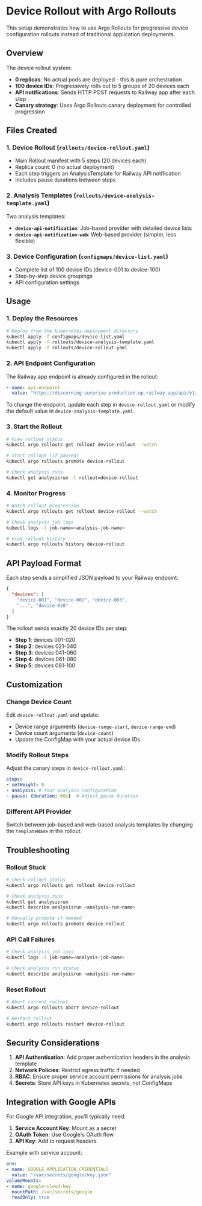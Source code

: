 # Device Rollout with Argo Rollouts

This setup demonstrates how to use Argo Rollouts for progressive device configuration rollouts instead of traditional application deployments.

## Overview

The device rollout system:
- **0 replicas**: No actual pods are deployed - this is pure orchestration
- **100 device IDs**: Progressively rolls out to 5 groups of 20 devices each
- **API notifications**: Sends HTTP POST requests to Railway app after each step
- **Canary strategy**: Uses Argo Rollouts canary deployment for controlled progression

## Files Created

### 1. Device Rollout (`rollouts/device-rollout.yaml`)
- Main Rollout manifest with 5 steps (20 devices each)
- Replica count: 0 (no actual deployment)
- Each step triggers an AnalysisTemplate for Railway API notification
- Includes pause durations between steps

### 2. Analysis Templates (`rollouts/device-analysis-template.yaml`)
Two analysis templates:
- **`device-api-notification`**: Job-based provider with detailed device lists
- **`device-api-notification-web`**: Web-based provider (simpler, less flexible)

### 3. Device Configuration (`configmaps/device-list.yaml`)
- Complete list of 100 device IDs (device-001 to device-100)
- Step-by-step device groupings
- API configuration settings

## Usage

### 1. Deploy the Resources
```bash
# Deploy from the kubernetes-deployment directory
kubectl apply -f configmaps/device-list.yaml
kubectl apply -f rollouts/device-analysis-template.yaml
kubectl apply -f rollouts/device-rollout.yaml
```

### 2. API Endpoint Configuration
The Railway app endpoint is already configured in the rollout:

```yaml
- name: api-endpoint
  value: "https://discerning-surprise-production.up.railway.app/api/v1/start-config-update-on-devices"
```

To change the endpoint, update each step in `device-rollout.yaml` or modify the default value in `device-analysis-template.yaml`.

### 3. Start the Rollout
```bash
# View rollout status
kubectl argo rollouts get rollout device-rollout --watch

# Start rollout (if paused)
kubectl argo rollouts promote device-rollout

# Check analysis runs
kubectl get analysisrun -l rollout=device-rollout
```

### 4. Monitor Progress
```bash
# Watch rollout progression
kubectl argo rollouts get rollout device-rollout --watch

# Check analysis job logs
kubectl logs -l job-name=<analysis-job-name>

# View rollout history
kubectl argo rollouts history device-rollout
```

## API Payload Format

Each step sends a simplified JSON payload to your Railway endpoint:

```json
{
  "devices": [
    "device-001", "device-002", "device-003", 
    "...", "device-020"
  ]
}
```

The rollout sends exactly 20 device IDs per step:
- **Step 1**: devices 001-020
- **Step 2**: devices 021-040  
- **Step 3**: devices 041-060
- **Step 4**: devices 061-080
- **Step 5**: devices 081-100

## Customization

### Change Device Count
Edit `device-rollout.yaml` and update:
- Device range arguments (`device-range-start`, `device-range-end`)
- Device count arguments (`device-count`)
- Update the ConfigMap with your actual device IDs

### Modify Rollout Steps
Adjust the canary steps in `device-rollout.yaml`:
```yaml
steps:
- setWeight: 0
- analysis: # Your analysis configuration
- pause: {duration: 60s}  # Adjust pause duration
```

### Different API Provider
Switch between job-based and web-based analysis templates by changing the `templateName` in the rollout.

## Troubleshooting

### Rollout Stuck
```bash
# Check rollout status
kubectl argo rollouts get rollout device-rollout

# Check analysis runs
kubectl get analysisrun
kubectl describe analysisrun <analysis-run-name>

# Manually promote if needed
kubectl argo rollouts promote device-rollout
```

### API Call Failures
```bash
# Check analysis job logs
kubectl logs -l job-name=<analysis-job-name>

# Check analysis run status
kubectl describe analysisrun <analysis-run-name>
```

### Reset Rollout
```bash
# Abort current rollout
kubectl argo rollouts abort device-rollout

# Restart rollout
kubectl argo rollouts restart device-rollout
```

## Security Considerations

1. **API Authentication**: Add proper authentication headers in the analysis template
2. **Network Policies**: Restrict egress traffic if needed
3. **RBAC**: Ensure proper service account permissions for analysis jobs
4. **Secrets**: Store API keys in Kubernetes secrets, not ConfigMaps

## Integration with Google APIs

For Google API integration, you'll typically need:

1. **Service Account Key**: Mount as a secret
2. **OAuth Token**: Use Google's OAuth flow
3. **API Key**: Add to request headers

Example with service account:
```yaml
env:
- name: GOOGLE_APPLICATION_CREDENTIALS
  value: "/var/secrets/google/key.json"
volumeMounts:
- name: google-cloud-key
  mountPath: /var/secrets/google
  readOnly: true
```
